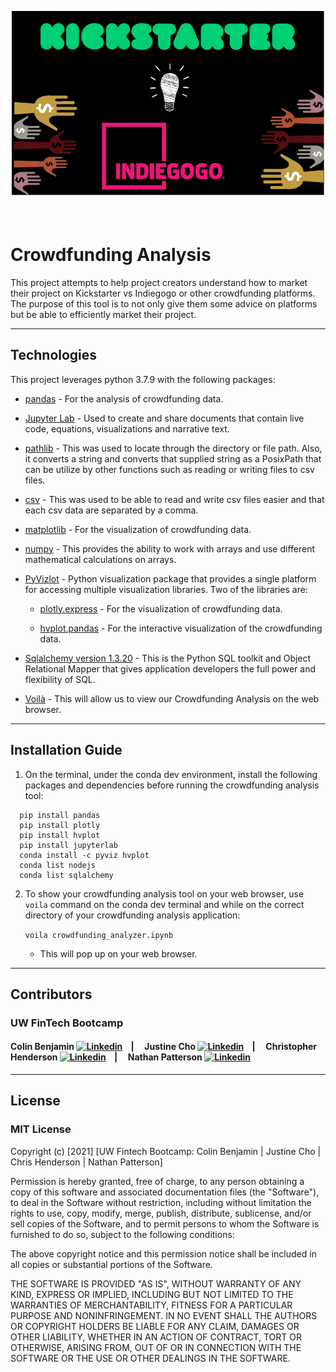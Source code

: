 
 <p align="center">
 <img src="./Resources/Images/kickstarter_indiegogo.jpeg" alt="Girl in a jacket" width="500" height="300"> 
</p>

<p>&nbsp;</p>

# **Crowdfunding Analysis**
This project attempts to help project creators understand how to market their project on Kickstarter vs Indiegogo or other crowdfunding platforms. The purpose of this tool is to not only give them some advice on platforms but be able to efficiently market their project.

---
## **Technologies**
This project leverages python 3.7.9 with the following packages:
* [pandas](https://pandas.pydata.org/docs/) - For the analysis of crowdfunding data.

* [Jupyter Lab](https://jupyterlab.readthedocs.io/en/stable/) - Used to create and share documents that contain live code, equations, visualizations and narrative text.

* [pathlib](https://docs.python.org/3/library/pathlib.html) - This was used to locate through the directory or file path. Also, it converts a string and converts that supplied string as a PosixPath that can be utilize by other functions such as reading or writing files to csv files.

* [csv](https://docs.python.org/3/library/csv.html) - This was used to be able to read and write csv files easier and that each csv data are separated by a comma.

* [matplotlib](https://matplotlib.org/) - For the visualization of crowdfunding data.

* [numpy](https://numpy.org/install/) - This provides the ability to work with arrays and use different mathematical calculations on arrays.

* [PyVizlot](https://pyviz.org/) -  Python visualization package that provides a single platform for accessing multiple visualization libraries. Two of the libraries are:

  * [plotly.express](https://plotly.com/python/plotly-express/) - For the visualization of crowdfunding data.

  * [hvplot.pandas](https://hvplot.holoviz.org/user_guide/Introduction.html) - For the interactive visualization of the crowdfunding data.

* [Sqlalchemy version 1.3.20](https://anaconda.org/anaconda/sqlalchemy) - This is the Python SQL toolkit and Object Relational Mapper that gives application developers the full power and flexibility of SQL.

* [Voilà](https://github.com/voila-dashboards/voila) - This will allow us to view our Crowdfunding Analysis on the web browser.

---

## **Installation Guide**
1. On the terminal, under the conda dev environment, install the following packages and dependencies before running the crowdfunding analysis tool:

  ```
    pip install pandas
    pip install plotly
    pip install hvplot
    pip install jupyterlab
    conda install -c pyviz hvplot
    conda list nodejs
    conda list sqlalchemy
  ```
2. To show your crowdfunding analysis tool on your web browser, use `voila` command on the conda dev terminal and while on the correct directory of your crowdfunding analysis application:

    ```voila crowdfunding_analyzer.ipynb```
    * This will pop up on your web browser.

---

## **Contributors**

### UW FinTech Bootcamp

#### Colin Benjamin [![Linkedin](https://i.stack.imgur.com/gVE0j.png)](https://www.linkedin.com/in/colinbenjamin/) &nbsp;&nbsp;&nbsp;| &nbsp;&nbsp;&nbsp; Justine Cho [![Linkedin](https://i.stack.imgur.com/gVE0j.png)](https://www.linkedin.com/in/justinecho) &nbsp;&nbsp;&nbsp;| &nbsp;&nbsp;&nbsp; Christopher Henderson [![Linkedin](https://i.stack.imgur.com/gVE0j.png)](https://www.linkedin.com/in/chris-henderson123/) &nbsp;&nbsp;&nbsp;| &nbsp;&nbsp;&nbsp; Nathan Patterson [![Linkedin](https://i.stack.imgur.com/gVE0j.png)](https://www.linkedin.com/in/natepatterson/) 


---

## **License**

### MIT License

Copyright (c) [2021] [UW Fintech Bootcamp: Colin Benjamin | Justine Cho | Chris Henderson | Nathan Patterson]

Permission is hereby granted, free of charge, to any person obtaining a copy
of this software and associated documentation files (the "Software"), to deal
in the Software without restriction, including without limitation the rights
to use, copy, modify, merge, publish, distribute, sublicense, and/or sell
copies of the Software, and to permit persons to whom the Software is
furnished to do so, subject to the following conditions:

The above copyright notice and this permission notice shall be included in all
copies or substantial portions of the Software.

THE SOFTWARE IS PROVIDED "AS IS", WITHOUT WARRANTY OF ANY KIND, EXPRESS OR
IMPLIED, INCLUDING BUT NOT LIMITED TO THE WARRANTIES OF MERCHANTABILITY,
FITNESS FOR A PARTICULAR PURPOSE AND NONINFRINGEMENT. IN NO EVENT SHALL THE
AUTHORS OR COPYRIGHT HOLDERS BE LIABLE FOR ANY CLAIM, DAMAGES OR OTHER
LIABILITY, WHETHER IN AN ACTION OF CONTRACT, TORT OR OTHERWISE, ARISING FROM,
OUT OF OR IN CONNECTION WITH THE SOFTWARE OR THE USE OR OTHER DEALINGS IN THE
SOFTWARE.